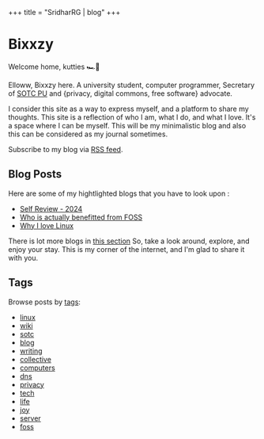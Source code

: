 +++
title = "SridharRG | blog"
+++

# Bixxzy

Welcome home, kutties 🏎️💨

Elloww, Bixxzy here. A university student, computer programmer, Secretary of [SOTC PU](https://sotcpu.me/) and {privacy, digital commons, free software} advocate.
 
 I consider this site as a way to express myself, and a platform to share my thoughts. 
 This site is a reflection of who I am, what I do, and what I love.
  It's a space where I can be myself. 
  This will be my minimalistic blog and also this can be considered as my journal sometimes. 

Subscribe to my blog via [RSS feed](../atom.xml).


## Blog Posts

Here are some of my hightlighted blogs that you have to look upon :

- [Self Review - 2024](/blog/self-review-2024/)
- [Who is actually benefitted from FOSS](./blog/who-is-actually-benefitted-from-foss/)
- [Why I love Linux](./blog/why-i-love-linux/)

There is lot more blogs in [this section](./blog/) So, take a look around, explore, and enjoy your stay. This is my corner of the internet, and I'm glad to share it with you. 

## Tags

Browse posts by [tags](./tags):

- [linux](./tags/linux)
- [wiki](./tags/wiki)
- [sotc](./tags/sotc)
- [blog](./tags/blog)
- [writing](./tags/writing)
- [collective](./tags/collective)
- [computers](./tags/computers)
- [dns](./tags/dns)
- [privacy](./tags/privacy)
- [tech](./tags/tech)
- [life](./tags/life)
- [joy](./tags/joy)
- [server](./tags/server)
- [foss](./tags/foss)

